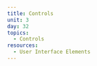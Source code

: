 ```yaml
---
title: Controls
unit: 3
day: 32
topics:
  - Controls
resources:
  - User Interface Elements
---
```


